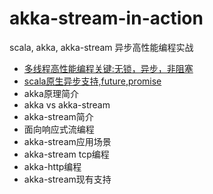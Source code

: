 # akka-stream-in-action
scala, akka, akka-stream 异步高性能编程实战

- [多线程高性能编程关键:无锁，异步，非阻塞](doc/sync_async_nonblock.md)
- [scala原生异步支持,future,promise](doc/scala_future.md)
- akka原理简介
- akka vs akka-stream
- akka-stream简介
- 面向响应式流编程
- akka-stream应用场景
- akka-stream tcp编程
- akka-http编程
- akka-stream现有支持
          